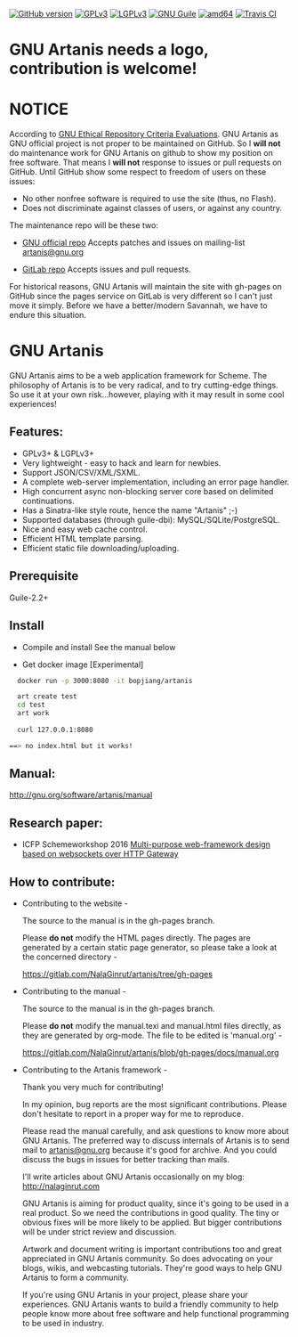 [![GitHub version](https://badge.fury.io/gh/nalaginrut%2Fartanis.svg)](https://gitlab.com/NalaGinrut/artanis/tags)
[![GPLv3](https://img.shields.io/badge/License-GPLv3-blue.png)](https://www.gnu.org/copyleft/gpl.html)
[![LGPLv3](https://img.shields.io/badge/License-LGPLv3-blue.png)](https://www.gnu.org/copyleft/lgpl.html)
[![GNU Guile](https://img.shields.io/badge/Guile-2.2.2-yellow.png)](https://www.gnu.org/s/guile/)
[![amd64](http://img.shields.io/badge/architecture-amd64-red.png)](https://en.wikipedia.org/wiki/X86-64)
[![Travis CI](https://travis-ci.org/NalaGinrut/artanis.png)](https://travis-ci.org/NalaGinrut/artanis)

GNU Artanis needs a logo, contribution is welcome!
=========

NOTICE
=========
According to [GNU Ethical Repository Criteria Evaluations](https://www.gnu.org/software/repo-criteria-evaluation.html). GNU Artanis as GNU official project is not proper to be maintained on GitHub.
So I **will not** do maintenance work for GNU Artanis on github to show my position on free software.
That means I **will not** response to issues or pull requests on GitHub. Until GitHub show some respect to freedom of users on these issues:
* No other nonfree software is required to use the site (thus, no Flash). 
* Does not discriminate against classes of users, or against any country.

The maintenance repo will be these two:
* [GNU official repo](http://git.savannah.gnu.org/cgit/artanis.git/)
   Accepts patches and issues on mailing-list artanis@gnu.org

* [GitLab repo](https://gitlab.com/NalaGinrut/artanis)
   Accepts issues and pull requests.

For historical reasons, GNU Artanis will maintain the site with gh-pages on GitHub since the pages service on GitLab is very different so I can't just move it simply.
Before we have a better/modern Savannah, we have to endure this situation.

GNU Artanis
=========

GNU Artanis aims to be a web application framework for Scheme.
The philosophy of Artanis is to be very radical, and to try
cutting-edge things.
So use it at your own risk...however, playing with it may result in
some cool experiences!

## Features:

* GPLv3+ & LGPLv3+
* Very lightweight - easy to hack and learn for newbies.
* Support JSON/CSV/XML/SXML.
* A complete web-server implementation, including an error page handler.
* High concurrent async non-blocking server core based on delimited continuations.
* Has a Sinatra-like style route, hence the name "Artanis" ;-)
* Supported databases (through guile-dbi): MySQL/SQLite/PostgreSQL.
* Nice and easy web cache control.
* Efficient HTML template parsing.
* Efficient static file downloading/uploading.

## Prerequisite

Guile-2.2+

## Install

* Compile and install
  See the manual below

* Get docker image [Experimental]

```bash
  docker run -p 3000:8080 -it bopjiang/artanis

  art create test
  cd test
  art work
  
  curl 127.0.0.1:8080

==> no index.html but it works!

```

## Manual:
http://gnu.org/software/artanis/manual

## Research paper:
* ICFP Schemeworkshop 2016
  [Multi-purpose web-framework design based on websockets over HTTP Gateway](https://gitlab.com/NalaGinrut/artanis/raw/gh-pages/research/scheme16/art2016.pdf)

## How to contribute:

* Contributing to the website -

  The source to the manual is in the gh-pages branch.

  Please **do not** modify the HTML pages directly. The pages are generated by a certain static page generator, so please take a look at the concerned directory -

  https://gitlab.com/NalaGinrut/artanis/tree/gh-pages

* Contributing to the manual -

  The source to the manual is in the gh-pages branch.

  Please **do not** modify the manual.texi and manual.html files directly, as they are generated by org-mode. The file to be edited is 'manual.org' -

  https://gitlab.com/NalaGinrut/artanis/blob/gh-pages/docs/manual.org

* Contributing to the Artanis framework -

  Thank you very much for contributing!

  In my opinion, bug reports are the most significant contributions. Please don't hesitate to report in a proper way for me to reproduce.

  Please read the manual carefully, and ask questions to know more about GNU Artanis. The preferred way to discuss internals of Artanis is to send
  mail to [artanis@gnu.org](https://lists.gnu.org/mailman/listinfo/artanis) because it's good for archive. And you could discuss the bugs in issues for better tracking than mails.

  I'll write articles about GNU Artanis occasionally on my blog: http://nalaginrut.com

  GNU Artanis is aiming for product quality, since it's going to be used in a real product. So we need the contributions in good quality.
  The tiny or obvious fixes will be more likely to be applied. But bigger contributions will be under strict review and discussion.

  Artwork and document writing is important contributions too and great appreciated in GNU Artanis community. So does advocating on your blogs, wikis,
  and webcasting tutorials. They're good ways to help GNU Artanis to form a community.

  If you're using GNU Artanis in your project, please share your experiences. GNU Artanis wants to build a friendly community to help
  people know more about free software and help functional programming to be used in industry.
